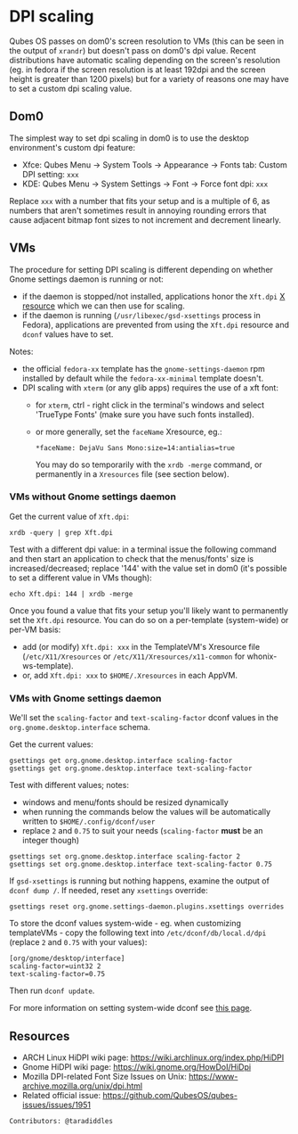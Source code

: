 DPI scaling
===========

Qubes OS passes on dom0's screen resolution to VMs (this can be seen in the output of `xrandr`) but doesn't pass on dom0's dpi value. Recent distributions have automatic scaling depending on the screen's resolution (eg. in fedora if the screen resolution is at least 192dpi and the screen height is greater than 1200 pixels) but for a variety of reasons one may have to set a custom dpi scaling value.


Dom0
----

The simplest way to set dpi scaling in dom0 is to use the desktop environment's custom dpi feature:

- Xfce: Qubes Menu → System Tools → Appearance → Fonts tab: Custom DPI setting: `xxx`
- KDE: Qubes Menu → System Settings → Font → Force font dpi: `xxx`

Replace `xxx` with a number that fits your setup and is a multiple of 6, as numbers that aren't sometimes result in annoying rounding errors that cause adjacent bitmap font sizes to not increment and decrement linearly.


VMs
---

The procedure for setting DPI scaling is different depending on whether Gnome settings daemon is running or not:

- if the daemon is stopped/not installed, applications honor the `Xft.dpi` [X resource](https://en.wikipedia.org/wiki/X_resources) which we can then use for scaling.
- if the daemon is running (`/usr/libexec/gsd-xsettings` process in Fedora), applications are prevented from using the `Xft.dpi` resource and `dconf` values have to set.

Notes:
- the official `fedora-xx` template has the `gnome-settings-daemon` rpm installed by default while the `fedora-xx-minimal` template doesn't.
- DPI scaling with `xterm` (or any glib apps) requires the use of a xft font:
   - for `xterm`, ctrl - right click in the terminal's windows and select 'TrueType Fonts' (make sure you have such fonts installed).
   - or more generally, set the `faceName` Xresource, eg.:
   
       `*faceName: DejaVu Sans Mono:size=14:antialias=true`
   
       You may do so temporarily with the `xrdb -merge` command, or permanently in a `Xresources` file (see section below).


### VMs without Gnome settings daemon ###

Get the current value of `Xft.dpi`:

~~~
xrdb -query | grep Xft.dpi
~~~

Test with a different dpi value: in a terminal issue the following command and then start an application to check that the menus/fonts' size is increased/decreased; replace '144' with the value set in dom0 (it's possible to set a different value in VMs though):

~~~
echo Xft.dpi: 144 | xrdb -merge
~~~

Once you found a value that fits your setup you'll likely want to permanently set the `Xft.dpi` resource. You can do so on a per-template (system-wide) or per-VM basis:

- add (or modify) `Xft.dpi: xxx` in the TemplateVM's Xresource file (`/etc/X11/Xresources` or `/etc/X11/Xresources/x11-common` for whonix-ws-template).
- or, add `Xft.dpi: xxx` to `$HOME/.Xresources` in each AppVM.


### VMs with Gnome settings daemon ###

We'll set the `scaling-factor` and `text-scaling-factor` dconf values in the `org.gnome.desktop.interface` schema.

Get the current values:

~~~
gsettings get org.gnome.desktop.interface scaling-factor
gsettings get org.gnome.desktop.interface text-scaling-factor
~~~

Test with different values; notes:
- windows and menu/fonts should be resized dynamically
- when running the commands below the values will be automatically written to `$HOME/.config/dconf/user`
- replace `2` and `0.75` to suit your needs (`scaling-factor` **must** be an integer though)

~~~
gsettings set org.gnome.desktop.interface scaling-factor 2
gsettings set org.gnome.desktop.interface text-scaling-factor 0.75
~~~

If `gsd-xsettings` is running but nothing happens, examine the output of `dconf dump /`. If needed, reset any `xsettings` override:

~~~
gsettings reset org.gnome.settings-daemon.plugins.xsettings overrides
~~~

To store the dconf values system-wide - eg. when customizing templateVMs - copy the following text into `/etc/dconf/db/local.d/dpi` (replace `2` and `0.75` with your values):

~~~
[org/gnome/desktop/interface]
scaling-factor=uint32 2
text-scaling-factor=0.75
~~~

Then run `dconf update`.

For more information on setting system-wide dconf see [this page](https://help.gnome.org/admin/system-admin-guide/stable/dconf-custom-defaults.html.en).


Resources
---------
- ARCH Linux HiDPI wiki page: https://wiki.archlinux.org/index.php/HiDPI
- Gnome HiDPI wiki page: https://wiki.gnome.org/HowDoI/HiDpi
- Mozilla DPI-related Font Size Issues on Unix: https://www-archive.mozilla.org/unix/dpi.html
- Related official issue: https://github.com/QubesOS/qubes-issues/issues/1951

`Contributors: @taradiddles`
